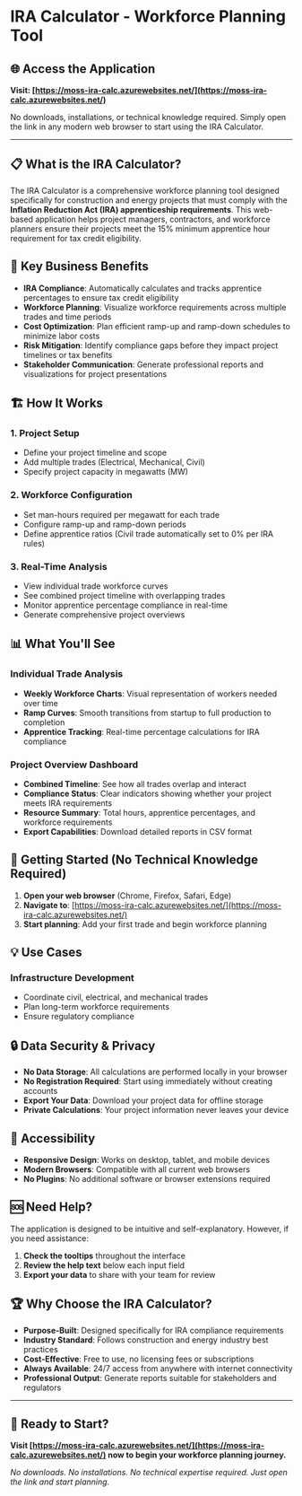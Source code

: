 # IRA Calculator - Workforce Planning Tool

## 🌐 **Access the Application**

**Visit: [https://moss-ira-calc.azurewebsites.net/](https://moss-ira-calc.azurewebsites.net/)**

No downloads, installations, or technical knowledge required. Simply open the link in any modern web browser to start using the IRA Calculator.

---

## 📋 **What is the IRA Calculator?**

The IRA Calculator is a comprehensive workforce planning tool designed specifically for construction and energy projects that must comply with the **Inflation Reduction Act (IRA) apprenticeship requirements**. This web-based application helps project managers, contractors, and workforce planners ensure their projects meet the 15% minimum apprentice hour requirement for tax credit eligibility.

## 🎯 **Key Business Benefits**

- **IRA Compliance**: Automatically calculates and tracks apprentice percentages to ensure tax credit eligibility
- **Workforce Planning**: Visualize workforce requirements across multiple trades and time periods
- **Cost Optimization**: Plan efficient ramp-up and ramp-down schedules to minimize labor costs
- **Risk Mitigation**: Identify compliance gaps before they impact project timelines or tax benefits
- **Stakeholder Communication**: Generate professional reports and visualizations for project presentations

## 🏗️ **How It Works**

### **1. Project Setup**
- Define your project timeline and scope
- Add multiple trades (Electrical, Mechanical, Civil)
- Specify project capacity in megawatts (MW)

### **2. Workforce Configuration**
- Set man-hours required per megawatt for each trade
- Configure ramp-up and ramp-down periods
- Define apprentice ratios (Civil trade automatically set to 0% per IRA rules)

### **3. Real-Time Analysis**
- View individual trade workforce curves
- See combined project timeline with overlapping trades
- Monitor apprentice percentage compliance in real-time
- Generate comprehensive project overviews

## 📊 **What You'll See**

### **Individual Trade Analysis**
- **Weekly Workforce Charts**: Visual representation of workers needed over time
- **Ramp Curves**: Smooth transitions from startup to full production to completion
- **Apprentice Tracking**: Real-time percentage calculations for IRA compliance

### **Project Overview Dashboard**
- **Combined Timeline**: See how all trades overlap and interact
- **Compliance Status**: Clear indicators showing whether your project meets IRA requirements
- **Resource Summary**: Total hours, apprentice percentages, and workforce requirements
- **Export Capabilities**: Download detailed reports in CSV format

## 🚀 **Getting Started (No Technical Knowledge Required)**

1. **Open your web browser** (Chrome, Firefox, Safari, Edge)
2. **Navigate to**: [https://moss-ira-calc.azurewebsites.net/](https://moss-ira-calc.azurewebsites.net/)
3. **Start planning**: Add your first trade and begin workforce planning

## 💡 **Use Cases**

### **Infrastructure Development**
- Coordinate civil, electrical, and mechanical trades
- Plan long-term workforce requirements
- Ensure regulatory compliance

## 🔒 **Data Security & Privacy**

- **No Data Storage**: All calculations are performed locally in your browser
- **No Registration Required**: Start using immediately without creating accounts
- **Export Your Data**: Download your project data for offline storage
- **Private Calculations**: Your project information never leaves your device

## 📱 **Accessibility**

- **Responsive Design**: Works on desktop, tablet, and mobile devices
- **Modern Browsers**: Compatible with all current web browsers
- **No Plugins**: No additional software or browser extensions required

## 🆘 **Need Help?**

The application is designed to be intuitive and self-explanatory. However, if you need assistance:

1. **Check the tooltips** throughout the interface
2. **Review the help text** below each input field
3. **Export your data** to share with your team for review

## 🏆 **Why Choose the IRA Calculator?**

- **Purpose-Built**: Designed specifically for IRA compliance requirements
- **Industry Standard**: Follows construction and energy industry best practices
- **Cost-Effective**: Free to use, no licensing fees or subscriptions
- **Always Available**: 24/7 access from anywhere with internet connectivity
- **Professional Output**: Generate reports suitable for stakeholders and regulators

---

## 🌟 **Ready to Start?**

**Visit [https://moss-ira-calc.azurewebsites.net/](https://moss-ira-calc.azurewebsites.net/) now to begin your workforce planning journey.**

*No downloads. No installations. No technical expertise required. Just open the link and start planning.* 